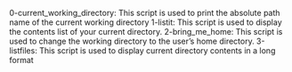 0-current_working_directory: This script is used to print the absolute path name of the current working directory
1-listit: This script is used to display the contents list of your current directory.
2-bring_me_home: This script is used to change the working directory to the user’s home directory.
3-listfiles: This script is used to display current directory contents in a long format
